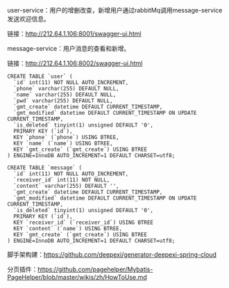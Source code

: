 user-service：用户的增删改查，新增用户通过rabbitMq调用message-service发送欢迎信息。

链接：http://212.64.1.106:8001/swagger-ui.html

message-service：用户消息的查看和新增。

链接：http://212.64.1.106:8002/swagger-ui.html

```mysql
CREATE TABLE `user` (
  `id` int(11) NOT NULL AUTO_INCREMENT,
  `phone` varchar(255) DEFAULT NULL,
  `name` varchar(255) DEFAULT NULL,
  `pwd` varchar(255) DEFAULT NULL,
  `gmt_create` datetime DEFAULT CURRENT_TIMESTAMP,
  `gmt_modified` datetime DEFAULT CURRENT_TIMESTAMP ON UPDATE CURRENT_TIMESTAMP,
  `is_deleted` tinyint(1) unsigned DEFAULT '0',
  PRIMARY KEY (`id`),
  KEY `phone` (`phone`) USING BTREE,
  KEY `name` (`name`) USING BTREE,
  KEY `gmt_create` (`gmt_create`) USING BTREE
) ENGINE=InnoDB AUTO_INCREMENT=1 DEFAULT CHARSET=utf8;

CREATE TABLE `message` (
  `id` int(11) NOT NULL AUTO_INCREMENT,
  `receiver_id` int(11) NOT NULL,
  `content` varchar(255) DEFAULT '',
  `gmt_create` datetime DEFAULT CURRENT_TIMESTAMP,
  `gmt_modified` datetime DEFAULT CURRENT_TIMESTAMP ON UPDATE CURRENT_TIMESTAMP,
  `is_deleted` tinyint(1) unsigned DEFAULT '0',
  PRIMARY KEY (`id`),
  KEY `receiver_id` (`receiver_id`) USING BTREE
  KEY `content` (`name`) USING BTREE,
  KEY `gmt_create` (`gmt_create`) USING BTREE
) ENGINE=InnoDB AUTO_INCREMENT=1 DEFAULT CHARSET=utf8;

```

脚手架构建：https://github.com/deepexi/generator-deepexi-spring-cloud

分页插件：https://github.com/pagehelper/Mybatis-PageHelper/blob/master/wikis/zh/HowToUse.md